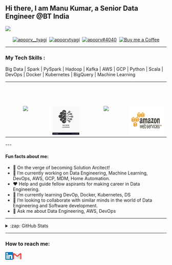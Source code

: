 ## Hi there, I am Manu Kumar, a Senior Data Engineer @BT India 
<img src="https://github.com/TheDudeThatCode/TheDudeThatCode/blob/master/Assets/Hi.gif" width="29px">
<p align="center">
<a href="https://twitter.com/apoorv__tyagi" target="blank"><img align="center" src="https://cdn.jsdelivr.net/npm/simple-icons@3.0.1/icons/twitter.svg" alt="apoorv__tyagi" height="30" width="30" /></a>&nbsp;
<a href="https://linkedin.com/in/apoorvtyagi" target="blank"><img align="center" src="https://cdn.jsdelivr.net/npm/simple-icons@3.0.1/icons/linkedin.svg" alt="apoorvtyagi" height="30" width="30" /></a>&nbsp;
<a href="http://discord.com/users/apoorv#4040" target="blank"><img align="center" src="https://cdn.jsdelivr.net/npm/simple-icons@3.0.1/icons/discord.svg" alt="apoorv#4040" height="40" width="30" /></a>&nbsp;
<a href="https://www.buymeacoffee.com/apoorvtyagi"><img align="center" alt="Buy me a Coffee" width="30px" src="https://cdn.jsdelivr.net/npm/simple-icons@3.0.1/icons/buymeacoffee.svg" /></a>
</p>


---

### My Tech Skills : 
Big Data | Spark | PySpark | Hadoop | Kafka | AWS | GCP | Python | Scala | DevOps | Docker | Kubernetes | BigQuery | Machine Learning


<table>
  <tbody>
    <tr valign="top">
      <td width="25%" align="center">
        <span><h3></h3></span><br><br><br>
        <img height="90px" src="https://upload.wikimedia.org/wikipedia/commons/f/f3/Apache_Spark_logo.svg">
      </td>
      <td width="25%" align="center">
        <span><h3></h3></span><br><br><br>
        <img height="90px" src="https://github.com/manug25/MANUG25/blob/main/images/ml.png">
      </td>
      <td width="25%" align="center">
        <span><h3></h3></span><br><br><br>
        <img height="90px" src="https://github.com/manug25/MANUG25/blob/main/images/devops.gif">
      </td>
      <td width="25%" align="center">
        <span><b></b><h3></h3></span><br><br><br>
        <img height="90px" src="https://github.com/manug25/MANUG25/blob/main/images/aws.gif" border="0">
      </td>
    </tr>
      </tbody>
</table>
---

#### Fun facts about me:
- 🤔 On the verge of becoming Solution Arcitect!
- 🔭 I’m currently working on Data Engineering, Machine Learning, DevOps, AWS, GCP, MDM, Home Automation.
- ❤️ Help and guide fellow aspirants for making career in Data Engineering. 
- 🌱 I’m currently learning DevOp, Docker, Kubernetes, DS
- 👯 I’m looking to collaborate with similar minds in the world of Data Engineering and Software development.
- 💬 Ask me about Data Engineering, AWS, DevOps

---

<details>
  <summary>:zap: GitHub Stats</summary>
  
  ![GitHub stats](https://github-readme-stats.vercel.app/api?username=manug25&theme=shades-of-purple&show_icons=true)

</details>

---

### How to reach me:
<a href="https://www.linkedin.com/in/manukumar2/">
    <img align="left" alt="G R | Linkedin" width="24px" src="https://github.com/manug25/MANUG25/blob/main/images/Linkedin.svg" />
  </a>
  <a href="mailto:email4manu@gmail.com">
    <img align="left" alt="G R | Gmail" width="26px" src="https://github.com/manug25/MANUG25/blob/main/images/Gmail.svg" />
  </a>
<br />
